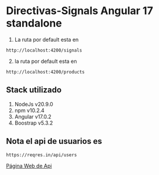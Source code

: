 # Directivas-Signals Angular 17 standalone

1. La ruta por default esta en

```
http://localhost:4200/signals
```

2. la ruta por default esta en

```
http://localhost:4200/products
```

## Stack utilizado

1. NodeJs v20.9.0
2. npm v10.2.4
3. Angular v17.0.2
4. Boostrap v5.3.2

## Nota el api de usuarios es

```
https://reqres.in/api/users
```

[Página Web de Api](https://reqres.in)
